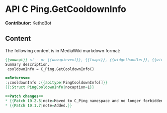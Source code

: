 # API C Ping.GetCooldownInfo

**Contributor:** KethoBot

## Content

The following content is in MediaWiki markdown format:

```mediawiki
{{wowapi}} <!-- or {{wowapievent}}, {{luapi}}, {{widgethandler}}, {{widgetmethod}}, {{framexmlfunc}} -->
Summary description.
 cooldownInfo = C_Ping.GetCooldownInfo()

==Returns==
:;cooldownInfo :{{apitype|PingCooldownInfo[]}}
{{:Struct PingCooldownInfo|nocaption=1}}

==Patch changes==
* {{Patch 10.2.5|note=Moved to C_Ping namespace and no longer forbidden.}}
* {{Patch 10.1.7|note=Added.}}
```